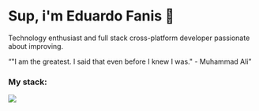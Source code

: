 # Sup, i'm Eduardo Fanis 👋
<p>
    Technology enthusiast and full stack cross-platform developer passionate about improving.
</p>

<q>"I am the greatest. I said that even before I knew I was." - Muhammad Ali</q>

### My stack:
<a href="#">
    <img src="https://skillicons.dev/icons?i=go,dart,flutter,docker,neovim,git,figma&theme=dark" />
  </a>


